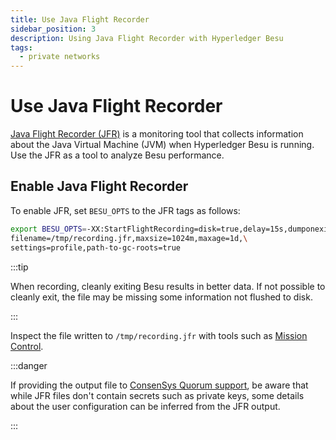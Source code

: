 ```yaml
---
title: Use Java Flight Recorder
sidebar_position: 3
description: Using Java Flight Recorder with Hyperledger Besu
tags:
  - private networks
---
```


# Use Java Flight Recorder

[Java Flight Recorder (JFR)](https://docs.oracle.com/javacomponents/jmc-5-4/jfr-runtime-guide/about.htm#JFRUH170) is a monitoring tool that collects information about the Java Virtual Machine (JVM) when Hyperledger Besu is running. Use the JFR as a tool to analyze Besu performance.

## Enable Java Flight Recorder

To enable JFR, set `BESU_OPTS` to the JFR tags as follows:

```bash
export BESU_OPTS=-XX:StartFlightRecording=disk=true,delay=15s,dumponexit=true,\
filename=/tmp/recording.jfr,maxsize=1024m,maxage=1d,\
settings=profile,path-to-gc-roots=true
```

:::tip

When recording, cleanly exiting Besu results in better data. If not possible to cleanly exit, the file may be missing some information not flushed to disk.

:::

Inspect the file written to `/tmp/recording.jfr` with tools such as [Mission Control](https://docs.oracle.com/javacomponents/jmc-5-5/jmc-user-guide/intro.htm#JMCCI109).

:::danger

If providing the output file to [ConsenSys Quorum support](https://consensys.net/quorum/support/), be aware that while JFR files don't contain secrets such as private keys, some details about the user configuration can be inferred from the JFR output.

:::
